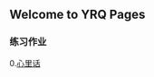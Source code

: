 ## Welcome to YRQ Pages



### 练习作业

0.[心里话](https://github.com/yoricci/words-from-the-heart/blob/master/yueruiqi.json)
